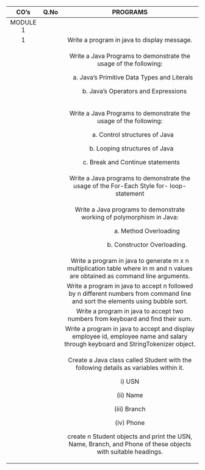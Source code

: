 ﻿|**CO’s**|**Q.No**|**PROGRAMS**|
| :-: | :- | :-: |
|MODULE 1|
|1||Write a program in java to display message.|
|||<p>Write a Java Programs to demonstrate the usage of the following:</p><p>`	`a.  Java’s Primitive Data Types and Literals</p><p>`	`b. Java’s Operators and Expressions</p>|
|||<p>Write a Java Programs to demonstrate the usage of the following:</p><p>`	`a.  Control structures of Java</p><p>`	`b.  Looping structures of Java</p><p>`	`c.  Break and Continue statements</p>|
|||Write a Java programs to demonstrate the usage of the For-Each Style for- loop- statement|
|||<p>Write a Java programs to demonstrate working of polymorphism in Java:</p><p>`           `a. Method Overloading </p><p>`           `b. Constructor Overloading.</p><p></p>|
|||Write a program in java to generate m x n multiplication table where in m and n values are obtained as command line arguments.|
|||Write a program in java to accept n followed by n different numbers from command line and sort the elements using bubble sort.|
|||Write a program in java to accept two numbers from keyboard and find their sum.|
|||Write a program in java to accept and display employee id, employee name and salary through keyboard and StringTokenizer object. |
|||<p>Create a Java class called Student with the following details as variables within it. </p><p>i) USN 	</p><p>(ii) Name </p><p>(iii) Branch </p><p>(iv) Phone </p><p>create n Student objects and print the USN, Name, Branch, and Phone of these objects with suitable headings. </p><p></p>|

